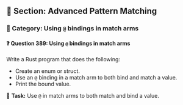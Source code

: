 ## 📘 Section: Advanced Pattern Matching
### 🔹 Category: Using `@` bindings in match arms
#### ❓ Question 389: Using `@` bindings in match arms

Write a Rust program that does the following:

- Create an enum or struct.
- Use an `@` binding in a match arm to both bind and match a value.
- Print the bound value.

🔧 **Task:** Use `@` in match arms to both match and bind a value.
